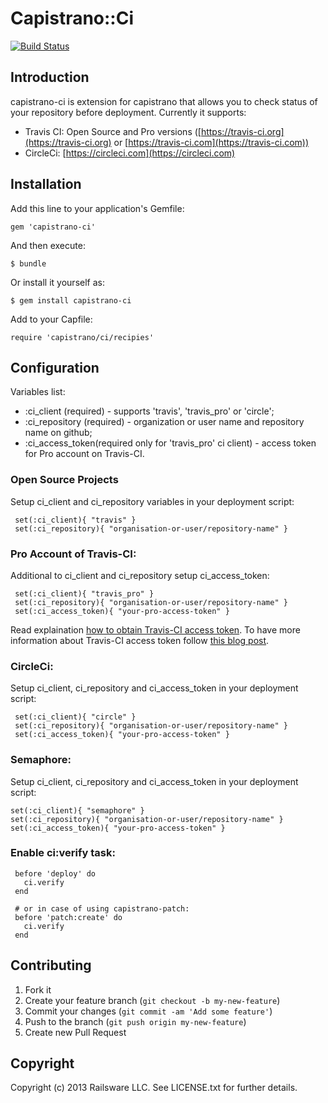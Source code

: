 # Capistrano::Ci
[![Build Status](https://travis-ci.org/railsware/capistrano-ci.png)](https://travis-ci.org/railsware/capistrano-ci)


## Introduction

capistrano-ci is extension for capistrano that allows you to check status of your repository before deployment. Currently it supports:

  * Travis CI: Open Source and Pro versions ([https://travis-ci.org](https://travis-ci.org) or [https://travis-ci.com](https://travis-ci.com))
  * CircleCi: [https://circleci.com](https://circleci.com) 

## Installation

Add this line to your application's Gemfile:

    gem 'capistrano-ci'

And then execute:

    $ bundle

Or install it yourself as:

    $ gem install capistrano-ci

Add to your Capfile:
    
    require 'capistrano/ci/recipies'

## Configuration

Variables list: 

  * :ci_client (required) - supports 'travis', 'travis_pro' or 'circle';
  * :ci_repository (required) - organization or user name and repository name on github;
  * :ci_access_token(required only for 'travis_pro' ci client) - access token for Pro account on Travis-CI.

### Open Source Projects

Setup ci_client and ci_repository variables in your deployment script: 

     set(:ci_client){ "travis" }
     set(:ci_repository){ "organisation-or-user/repository-name" }

### Pro Account of Travis-CI:

Additional to ci_client and ci_repository setup ci_access_token: 

     set(:ci_client){ "travis_pro" }
     set(:ci_repository){ "organisation-or-user/repository-name" }
     set(:ci_access_token){ "your-pro-access-token" }

Read explaination [how to obtain Travis-CI access token](http://railsware.com/blog/2013/09/10/capistrano-recipe-for-checking-travis-ci-build-status/). To have more information about Travis-CI access token follow [this blog post](http://about.travis-ci.org/blog/2013-01-28-token-token-token). 

### CircleCi: 

Setup ci_client, ci_repository and ci_access_token in your deployment script:

     set(:ci_client){ "circle" }
     set(:ci_repository){ "organisation-or-user/repository-name" }
     set(:ci_access_token){ "your-pro-access-token" }

### Semaphore:

Setup ci_client, ci_repository and ci_access_token in your deployment script:

    set(:ci_client){ "semaphore" }
    set(:ci_repository){ "organisation-or-user/repository-name" }
    set(:ci_access_token){ "your-pro-access-token" }
### Enable ci:verify task:

     before 'deploy' do
       ci.verify
     end

     # or in case of using capistrano-patch: 
     before 'patch:create' do
       ci.verify
     end

## Contributing

1. Fork it
2. Create your feature branch (`git checkout -b my-new-feature`)
3. Commit your changes (`git commit -am 'Add some feature'`)
4. Push to the branch (`git push origin my-new-feature`)
5. Create new Pull Request

## Copyright

Copyright (c) 2013 Railsware LLC. See LICENSE.txt for
further details.
